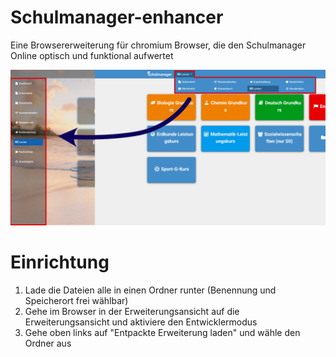 # Schulmanager-enhancer
Eine Browsererweiterung für chromium Browser, die den Schulmanager Online optisch und funktional aufwertet

![Seitenleiste](https://github.com/Xarso/Schulmanager-enhancer/blob/main/github_images/Before_after_sidebar.webp)

# Einrichtung
1. Lade die Dateien alle in einen Ordner runter (Benennung und Speicherort frei wählbar)
2. Gehe im Browser in der Erweiterungsansicht auf die Erweiterungsansicht und aktiviere den Entwicklermodus
3. Gehe oben links auf "Entpackte Erweiterung laden" und wähle den Ordner aus
